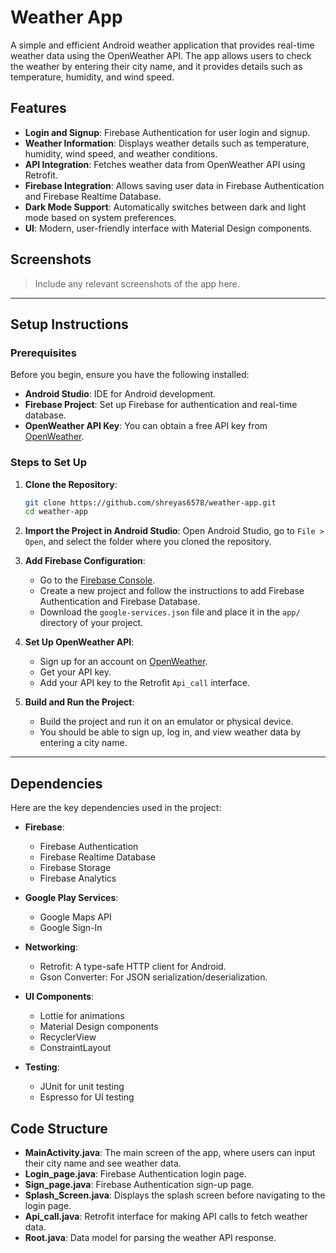 

# Weather App

A simple and efficient Android weather application that provides real-time weather data using the OpenWeather API. The app allows users to check the weather by entering their city name, and it provides details such as temperature, humidity, and wind speed.

## Features

- **Login and Signup**: Firebase Authentication for user login and signup.
- **Weather Information**: Displays weather details such as temperature, humidity, wind speed, and weather conditions.
- **API Integration**: Fetches weather data from OpenWeather API using Retrofit.
- **Firebase Integration**: Allows saving user data in Firebase Authentication and Firebase Realtime Database.
- **Dark Mode Support**: Automatically switches between dark and light mode based on system preferences.
- **UI**: Modern, user-friendly interface with Material Design components.
  
## Screenshots

> Include any relevant screenshots of the app here.

---

## Setup Instructions

### Prerequisites

Before you begin, ensure you have the following installed:

- **Android Studio**: IDE for Android development.
- **Firebase Project**: Set up Firebase for authentication and real-time database.
- **OpenWeather API Key**: You can obtain a free API key from [OpenWeather](https://openweathermap.org/api).

### Steps to Set Up

1. **Clone the Repository**:

   ```bash
   git clone https://github.com/shreyas6578/weather-app.git
   cd weather-app
   ```

2. **Import the Project in Android Studio**:
   Open Android Studio, go to `File > Open`, and select the folder where you cloned the repository.

3. **Add Firebase Configuration**:
   - Go to the [Firebase Console](https://console.firebase.google.com/).
   - Create a new project and follow the instructions to add Firebase Authentication and Firebase Database.
   - Download the `google-services.json` file and place it in the `app/` directory of your project.

4. **Set Up OpenWeather API**:
   - Sign up for an account on [OpenWeather](https://openweathermap.org/).
   - Get your API key.
   - Add your API key to the Retrofit `Api_call` interface.

5. **Build and Run the Project**:
   - Build the project and run it on an emulator or physical device.
   - You should be able to sign up, log in, and view weather data by entering a city name.

---

## Dependencies

Here are the key dependencies used in the project:

- **Firebase**:
  - Firebase Authentication
  - Firebase Realtime Database
  - Firebase Storage
  - Firebase Analytics
  
- **Google Play Services**:
  - Google Maps API
  - Google Sign-In

- **Networking**:
  - Retrofit: A type-safe HTTP client for Android.
  - Gson Converter: For JSON serialization/deserialization.

- **UI Components**:
  - Lottie for animations
  - Material Design components
  - RecyclerView
  - ConstraintLayout

- **Testing**:
  - JUnit for unit testing
  - Espresso for UI testing


## Code Structure

- **MainActivity.java**: The main screen of the app, where users can input their city name and see weather data.
- **Login_page.java**: Firebase Authentication login page.
- **Sign_page.java**: Firebase Authentication sign-up page.
- **Splash_Screen.java**: Displays the splash screen before navigating to the login page.
- **Api_call.java**: Retrofit interface for making API calls to fetch weather data.
- **Root.java**: Data model for parsing the weather API response.


